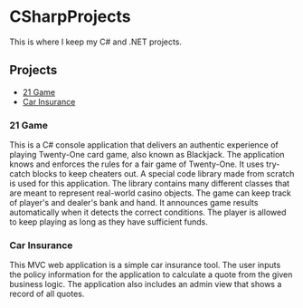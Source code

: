 # CSharpProjects

This is where I keep my C# and .NET projects.

## Projects

- [21 Game](https://github.com/madakdouk/CSharpProjects/tree/main/twentyoneGame)
- [Car Insurance](https://github.com/madakdouk/CSharpProjects/tree/main/CarInsurance)

### 21 Game
This is a C# console application that delivers an authentic experience of playing Twenty-One card game, also known as Blackjack. The application knows and enforces the rules for a fair game of Twenty-One. It uses try-catch blocks to keep cheaters out. A special code library made from scratch is used for this application. The library contains many different classes that are meant to represent real-world casino objects. The game can keep track of player's and dealer's bank and hand. It announces game results automatically when it detects the correct conditions. The player is allowed to keep playing as long as they have sufficient funds.


### Car Insurance
This MVC web application is a simple car insurance tool. The user inputs the policy information for the application to calculate a quote from the given business logic. The application also includes an admin view that shows a record of all quotes.
